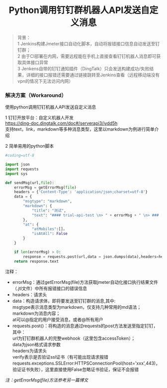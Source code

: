# <center>Python调用钉钉群机器人API发送自定义消息

> 背景：  
> 1 Jenkins构建Jmeter接口自动化脚本，自动将报错接口信息自动发送至钉钉群；  
> 2 由于CI部署在内网，需要远程能在手机上直接查看钉钉机器人消息即可获取具体接口异常   
> 3 Jenkens自带的钉钉通知插件（DingTalk）只会发送构建成功/失败结果，详细的接口报错还需要通过链接跳转至Jenkins查看（远程移动端没有vpn的情况下无法访问内网）

### 解决方案（Workaround）  
使用python调用钉钉机器人API发送自定义消息

1 钉钉开放平台：自定义机器人开发  
https://ding-doc.dingtalk.com/doc#/serverapi3/iydd5h   
支持text，link，markdown等多种消息类型，这里以markdown为例进行简单介绍   

2 简单易用的python脚本  

```python
#coding=utf-8

import json
import requests
import sys

def sendMsg(url,file):
    errorMsg = getErrorMsg(file)
    headers = {'Content-Type': 'application/json;charset=utf-8'}
    data = {
        "msgtype": "markdown",
        "markdown": {
            "title": "测试",
            "text": "#### trial-api-test \n> " + errorMsg + " \n> ### [问题连接](https://www.dingtalk.com) \n",
        },
        "at": {
            "atMobiles":[]，
            "isAtAll": False
        }
    }

    if len(errorMsg) > 0:
        response = requests.post(url,data = json.dumps(data),headers=headers,verify=False)
    return response.text
```

注释：  
* errorMsg：通过getErrorMsg(file)方法获取jmeter自动化接口执行结果文件（.jtl文件）中所有报错接口的错误信息
* headers：请求头
* data：构造请求体，即将要发送至钉钉群的消息,其中:  
msgtype表示消息类型为markdown，仅支持几种常用的md语法；  
markdown为消息内容；   
at可以@指定的用户接受消息，或者@所有用户
* requests.post()：将构造的消息通过requests的post方法发送至指定钉钉，其中：  
url为钉钉群机器人的完整webhook（这里包含accessToken）；  
data为json格式请求参数   
headers为请求头  
verify表示是否验证ssl证书（有可能出现请求报错requests.exceptions.SSLError:HTTPSConnectionPool(host='xxx',443)，验证证书失败），这里直接使用False忽略证书验证，保证不会报错

_注：getErrorMsg(file)方法参考另一篇博文_